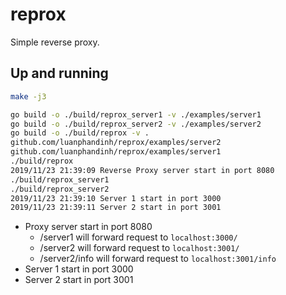 # reprox

Simple reverse proxy.

## Up and running
```bash
make -j3
```
```bash
go build -o ./build/reprox_server1 -v ./examples/server1
go build -o ./build/reprox_server2 -v ./examples/server2
go build -o ./build/reprox -v .
github.com/luanphandinh/reprox/examples/server2
github.com/luanphandinh/reprox/examples/server1
./build/reprox
2019/11/23 21:39:09 Reverse Proxy server start in port 8080
./build/reprox_server1
./build/reprox_server2
2019/11/23 21:39:10 Server 1 start in port 3000
2019/11/23 21:39:11 Server 2 start in port 3001

```

* Proxy server start in port 8080
    * /server1 will forward request to `localhost:3000/`
    * /server2 will forward request to `localhost:3001/`
    * /server2/info will forward request to `localhost:3001/info` 
* Server 1 start in port 3000
* Server 2 start in port 3001
